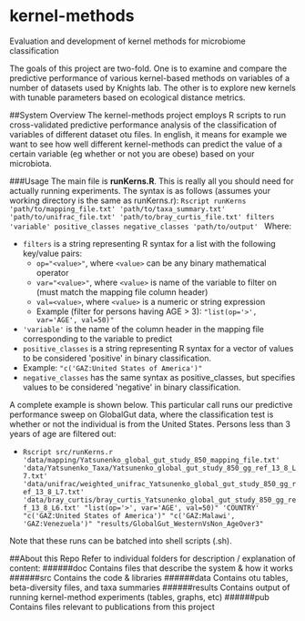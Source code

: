 # kernel-methods
Evaluation and development of kernel methods for microbiome classification

The goals of this project are two-fold. One is to examine and compare the predictive performance of various kernel-based methods on variables of a number of datasets used by Knights lab. The other is to explore new kernels with tunable parameters based on ecological distance metrics. 

##System Overview
The kernel-methods project employs R scripts to run cross-validated predictive performance analysis of the classification of variables of different dataset otu files. In english, it means for example we want to see how well different kernel-methods can predict the value of a certain variable (eg whether or not you are obese) based on your microbiota.

###Usage
The main file is **runKerns.R**. This is really all you should need for actually running experiments. The syntax is as follows (assumes your working directory is the same as runKerns.r):
`Rscript runKerns 'path/to/mapping_file.txt' 'path/to/taxa_summary.txt' 'path/to/unifrac_file.txt' 'path/to/bray_curtis_file.txt' filters 'variable' positive_classes negative_classes 'path/to/output' `
Where:
* `filters` is a string representing R syntax for a list with the following key/value pairs:
  * `op="<value>"`, where `<value>` can be any binary mathematical operator
  * `var="<value>"`, where `<value>` is name of the variable to filter on (must match the mapping file column header)
  * `val=<value>`, where `<value>` is a numeric or string expression
  * Example (filter for persons having AGE > 3): `"list(op='>', var='AGE', val=50)"`
* `'variable'` is the name of the column header in the mapping file corresponding to the variable to predict
* `positive_classes` is a string representing R syntax for a vector of values to be considered 'positive' in binary classification.
 * Example: `"c('GAZ:United States of America')"`
* `negative_classes` has the same syntax as positive_classes, but specifies values to be considered 'negative' in binary classification.

A complete example is shown below. This particular call runs our predictive performance sweep on GlobalGut data, where the classification test is whether or not the individual is from the United States. Persons less than 3 years of age are filtered out:
* `Rscript src/runKerns.r 'data/mapping/Yatsunenko_global_gut_study_850_mapping_file.txt' 'data/Yatsunenko_Taxa/Yatsunenko_global_gut_study_850_gg_ref_13_8_L7.txt' 'data/unifrac/weighted_unifrac_Yatsunenko_global_gut_study_850_gg_ref_13_8_L7.txt' 'data/bray_curtis/bray_curtis_Yatsunenko_global_gut_study_850_gg_ref_13_8_L6.txt' "list(op='>', var='AGE', val=50)" 'COUNTRY' "c('GAZ:United States of America')" "c('GAZ:Malawi', 'GAZ:Venezuela')" "results/GlobalGut_WesternVsNon_AgeOver3"`

Note that these runs can be batched into shell scripts (.sh).

##About this Repo
Refer to individual folders for description / explanation of content:
######doc
Contains files that describe the system & how it works
######src 
Contains the code & libraries
######data
Contains otu tables, beta-diversity files, and taxa summaries
######results
Contains output of running kernel-method experiments (tables, graphs, etc)
######pub
Contains files relevant to publications from this project

